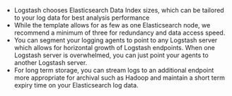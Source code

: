 - Logstash chooses Elasticsearch Data Index sizes, which can be
tailored to your log data for best analysis performance
- While the template allows for as few as one Elasticsearch node, we
recommend a minimum of three for redundancy and data access speed.
- You can segment your logging agents to point to any Logstash server
which allows for horizontal growth of Logstash endpoints. When one
Logstash server is overwhelmed, you can just point your agents to
another Logstash server.
- For long term storage, you can stream logs to an additional
endpoint more appropriate for archival such as Hadoop and maintain a short 
term expiry time on your Elasticsearch log data.
